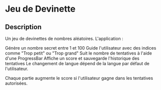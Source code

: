 # Jeu de Devinette

## Description
Un jeu de devinettes de nombres aléatoires. L'application :

Génère un nombre secret entre 1 et 100
Guide l'utilisateur avec des indices comme "Trop petit" ou "Trop grand"
Suit le nombre de tentatives à l'aide d'une ProgressBar
Affiche un score et sauvegarde l'historique des tentatives
Le changement de langue dépend de la langue par défaut de l'utilisateur.

Chaque partie augmente le score si l'utilisateur gagne dans les tentatives autorisées.

